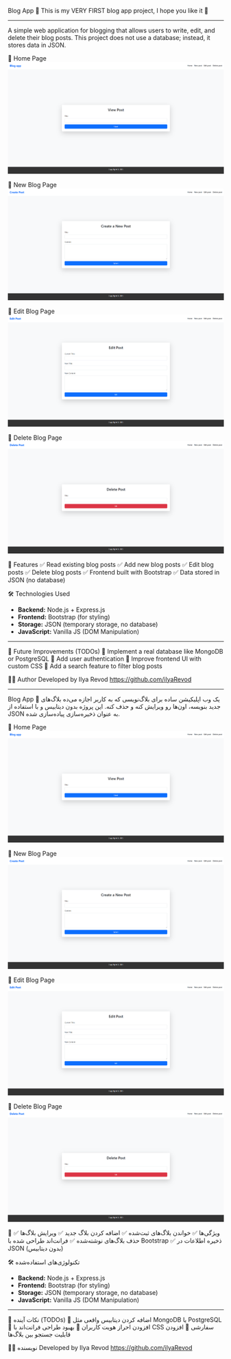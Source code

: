 Blog App 📝
This is my VERY FIRST blog app project, I hope you like it 🙂

---

A simple web application for blogging that allows users to write, edit, and delete their blog posts. This project does not use a database; instead, it stores data in JSON.

🔹 Home Page
![Home Page](./screenshots/home.png)

🔹 New Blog Page
![New Blog Page](./screenshots/Create-post.png)

🔹 Edit Blog Page
![Edit Blog Page](./screenshots/Edit-post.png)

🔹 Delete Blog Page
![Delete blog page](./screenshots/Delete-post.png)

🚀 Features
✅ Read existing blog posts
✅ Add new blog posts
✅ Edit blog posts
✅ Delete blog posts
✅ Frontend built with Bootstrap
✅ Data stored in JSON (no database)

🛠️ Technologies Used
- **Backend:** Node.js + Express.js  
- **Frontend:** Bootstrap (for styling)  
- **Storage:** JSON (temporary storage, no database)  
- **JavaScript:** Vanilla JS (DOM Manipulation)

---

📌 Future Improvements (TODOs)
🔹 Implement a real database like MongoDB or PostgreSQL
🔹 Add user authentication
🔹 Improve frontend UI with custom CSS
🔹 Add a search feature to filter blog posts

👨‍💻 Author
Developed by Ilya Revod
https://github.com/ilyaRevod

---

Blog App 📝
یک وب اپلیکیشن ساده برای بلاگ‌نویسی که به کاربر اجازه می‌ده بلاگ‌های جدید بنویسه، اون‌ها رو ویرایش کنه و حذف کنه. این پروژه بدون دیتابیس و با استفاده از JSON به عنوان ذخیره‌سازی پیاده‌سازی شده.

🔹 Home Page
![Home Page](./screenshots/home.png)

🔹 New Blog Page
![New Blog Page](./screenshots/Create-post.png)

🔹 Edit Blog Page
![Edit Blog Page](./screenshots/Edit-post.png)

🔹 Delete Blog Page
![Delete blog page](./screenshots/Delete-post.png)

🚀 ویژگی‌ها
✅ خواندن بلاگ‌های ثبت‌شده
✅ اضافه کردن بلاگ جدید
✅ ویرایش بلاگ‌ها
✅ حذف بلاگ‌های نوشته‌شده
✅ فرانت‌اند طراحی شده با Bootstrap
✅ ذخیره اطلاعات در JSON (بدون دیتابیس)

🛠️ تکنولوژی‌های استفاده‌شده
- **Backend:** Node.js + Express.js  
- **Frontend:** Bootstrap (for styling)  
- **Storage:** JSON (temporary storage, no database)  
- **JavaScript:** Vanilla JS (DOM Manipulation)

---

📌 نکات آینده (TODOs)
🔹 اضافه کردن دیتابیس واقعی مثل MongoDB یا PostgreSQL
🔹 افزودن احراز هویت کاربران
🔹 بهبود طراحی فرانت‌اند با CSS سفارشی
🔹 افزودن قابلیت جستجو بین بلاگ‌ها

👨‍💻 نویسنده
Developed by Ilya Revod
https://github.com/ilyaRevod
